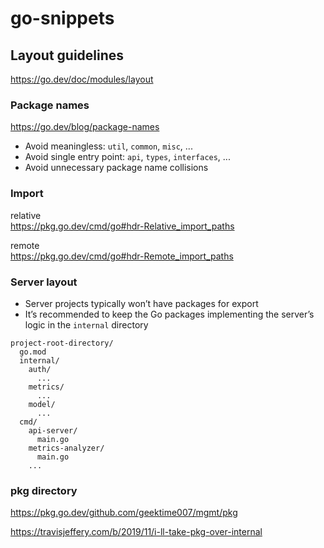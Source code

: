 # go-snippets

## Layout guidelines

https://go.dev/doc/modules/layout

### Package names



https://go.dev/blog/package-names

* Avoid meaningless: `util`, `common`, `misc`, ...
* Avoid single entry point: `api`, `types`, `interfaces`, ...
* Avoid unnecessary package name collisions

### Import

relative\
https://pkg.go.dev/cmd/go#hdr-Relative_import_paths

remote\
https://pkg.go.dev/cmd/go#hdr-Remote_import_paths

### Server layout

* Server projects typically won’t have packages for export
* It’s recommended to keep the Go packages implementing the server’s logic in the `internal` directory

```
project-root-directory/
  go.mod
  internal/
    auth/
      ...
    metrics/
      ...
    model/
      ...
  cmd/
    api-server/
      main.go
    metrics-analyzer/
      main.go
    ...
```

### pkg directory

https://pkg.go.dev/github.com/geektime007/mgmt/pkg

https://travisjeffery.com/b/2019/11/i-ll-take-pkg-over-internal
